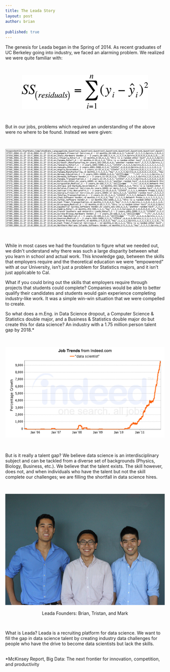 ```yaml
---
title: The Leada Story
layout: post
author: brian

published: true
---
```


The genesis for Leada began in the Spring of 2014. As recent graduates of UC Berkeley going into industry, we faced an alarming problem. We realized we were quite familiar with:

<br/>

<p align="center">
	<img src ="/assets/images/The_Leada_Story/Statproof.png"> </img>
</p>

<br/>

But in our jobs, problems which required an understanding of the above were no where to be found. Instead
we were given:

<br/>

<p align="center">
	<img src ="/assets/images/The_Leada_Story/data.png"> </img>
</p>

<br/>

While in most cases we had the foundation to figure what we needed out, we didn't understand why there was such a large disparity between what you learn in school and actual work. This knowledge gap, between the skills that employers require and the theoretical education we were “empowered” with at our University, isn’t just a problem for Statistics majors, and it isn’t just applicable to Cal.

What if you could bring out the skills that employers require through projects that students could complete? Companies would be able to better qualify their candidates and students would gain experience completing industry-like work. It was a simple win-win situation that we were compelled to create.

So what does a m.Eng. in Data Science dropout, a Computer Science & Statistics double major, and a Business & Statistics double major do but create this for data science? An industry with a 1.75 million person talent gap by 2018.*

<br/>

<p align="center">
	<img src ="/assets/images/The_Leada_Story/DSjobs.png"> </img>
</p>

<br/>

But is it really a talent gap? We believe data science is an interdisciplinary subject and can be tackled from a diverse set of backgrounds (Physics, Biology, Business, etc.). We believe that the talent exists. The skill however, does not, and when individuals who have the talent but not the skill complete our challenges; we are filling the shortfall in data science hires.

<br/>

<p align="center">
	<img src ="/assets/images/The_Leada_Story/Group_shot.png"> </img>
</p>
<p align="center">
	Leada Founders: Brian, Tristan, and Mark
</p>

<br/>

What is Leada? Leada is a recruiting platform for data science. We want to fill the gap in data science talent by creating industry data challenges for people who have the drive to become data scientists but lack the skills.

<br/>
*McKinsey Report, Big Data: The next frontier for innovation, competition, and productivity
